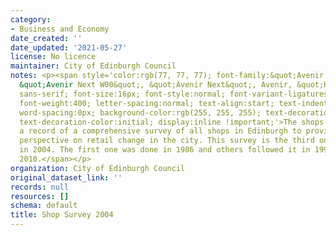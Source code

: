 ```yaml
---
category:
- Business and Economy
date_created: ''
date_updated: '2021-05-27'
license: No licence
maintainer: City of Edinburgh Council
notes: <p><span style='color:rgb(77, 77, 77); font-family:&quot;Avenir Next W01&quot;,
  &quot;Avenir Next W00&quot;, &quot;Avenir Next&quot;, Avenir, &quot;Helvetica Neue&quot;,
  sans-serif; font-size:16px; font-style:normal; font-variant-ligatures:normal; font-variant-caps:normal;
  font-weight:400; letter-spacing:normal; text-align:start; text-indent:0px; text-transform:none;
  word-spacing:0px; background-color:rgb(255, 255, 255); text-decoration-style:initial;
  text-decoration-color:initial; display:inline !important;'>The shops database is
  a record of a comprehensive survey of all shops in Edinburgh to provide a long-term
  perspective on retail change in the city. This survey is the third one, undertaken
  in 2004. The first one was done in 1986 and others followed it in 1996, 2004 and
  2010.</span></p>
organization: City of Edinburgh Council
original_dataset_link: ''
records: null
resources: []
schema: default
title: Shop Survey 2004
---
```

